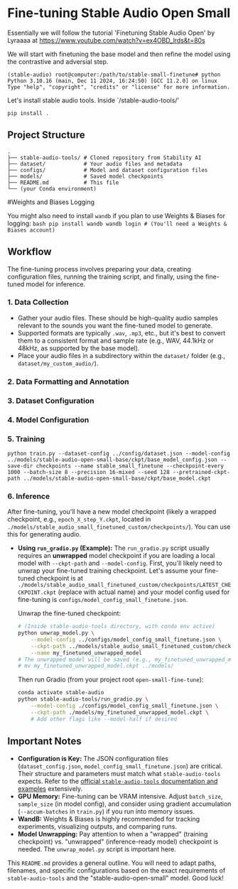 # Fine-tuning Stable Audio Open Small

Essentially we will follow the tutorial 'Finetuning Stable Audio Open' by Lyraaaa at https://www.youtube.com/watch?v=ex4OBD_lrds&t=80s

We will start with finetuning the base model and then refine the model using the contrastive and adversial step.

```
(stable-audio) root@computer:/path/to/stable-small-finetune# python
Python 3.10.16 (main, Dec 11 2024, 16:24:50) [GCC 11.2.0] on linux
Type "help", "copyright", "credits" or "license" for more information.
```

Let's install stable audio tools. Inside `/stable-audio-tools/'
```
pip install .
```

## Project Structure

```
.
├── stable-audio-tools/ # Cloned repository from Stability AI
├── dataset/            # Your audio files and metadata
├── configs/            # Model and dataset configuration files
├── models/             # Saved model checkpoints
├── README.md           # This file
└── (your Conda environment)
```
#Weights and Biases Logging

You might also need to install `wandb` if you plan to use Weights & Biases for logging:
    ```bash
    pip install wandb
    wandb login # (You'll need a Weights & Biases account)
    ```

## Workflow

The fine-tuning process involves preparing your data, creating configuration files, running the training script, and finally, using the fine-tuned model for inference.

### 1. Data Collection

*   Gather your audio files. These should be high-quality audio samples relevant to the sounds you want the fine-tuned model to generate.
*   Supported formats are typically `.wav`, `.mp3`, etc., but it's best to convert them to a consistent format and sample rate (e.g., WAV, 44.1kHz or 48kHz, as supported by the base model).
*   Place your audio files in a subdirectory within the `dataset/` folder (e.g., `dataset/my_custom_audio/`).

### 2. Data Formatting and Annotation


### 3. Dataset Configuration

### 4. Model Configuration



### 5. Training

```
python train.py --dataset-config ../config/dataset.json --model-config ../models/stable-audio-open-small-base/ckpt/base_model_config.json --save-dir checkpoints --name stable_small_finetune --checkpoint-every 1000 --batch-size 8 --precision 16-mixed --seed 128 --pretrained-ckpt-path ../models/stable-audio-open-small-base/ckpt/base_model.ckpt
```

### 6. Inference

After fine-tuning, you'll have a new model checkpoint (likely a wrapped checkpoint, e.g., `epoch_X_step_Y.ckpt`, located in `./models/stable_audio_small_finetuned_custom/checkpoints/`). You can use this for generating audio.

*   **Using `run_gradio.py` (Example):**
    The `run_gradio.py` script usually requires an **unwrapped** model checkpoint if you are loading a local model with `--ckpt-path` and `--model-config`.
    First, you'll likely need to unwrap your fine-tuned training checkpoint.
    Let's assume your fine-tuned checkpoint is at `./models/stable_audio_small_finetuned_custom/checkpoints/LATEST_CHECKPOINT.ckpt` (replace with actual name) and your model config used for fine-tuning is `configs/model_config_small_finetune.json`.

    Unwrap the fine-tuned checkpoint:
    ```bash
    # (Inside stable-audio-tools directory, with conda env active)
    python unwrap_model.py \
        --model-config ../configs/model_config_small_finetune.json \
        --ckpt-path ../models/stable_audio_small_finetuned_custom/checkpoints/LATEST_CHECKPOINT.ckpt \
        --name my_finetuned_unwrapped_model
    # The unwrapped model will be saved (e.g., my_finetuned_unwrapped_model.ckpt in the stable-audio-tools directory, move it to your project's models/ folder)
    # mv my_finetuned_unwrapped_model.ckpt ../models/
    ```
    Then run Gradio (from your project root `open-small-fine-tune`):
    ```bash
    conda activate stable-audio
    python stable-audio-tools/run_gradio.py \
        --model-config ./configs/model_config_small_finetune.json \
        --ckpt-path ./models/my_finetuned_unwrapped_model.ckpt \
        # Add other flags like --model-half if desired
    ```

## Important Notes

*   **Configuration is Key:** The JSON configuration files (`dataset_config.json`, `model_config_small_finetune.json`) are critical. Their structure and parameters must match what `stable-audio-tools` expects. Refer to the [official `stable-audio-tools` documentation and examples](https://github.com/Stability-AI/stable-audio-tools) extensively.
*   **GPU Memory:** Fine-tuning can be VRAM intensive. Adjust `batch_size`, `sample_size` (in model config), and consider using gradient accumulation (`--accum-batches` in `train.py`) if you run into memory issues.
*   **WandB:** Weights & Biases is highly recommended for tracking experiments, visualizing outputs, and comparing runs.
*   **Model Unwrapping:** Pay attention to when a "wrapped" (training checkpoint) vs. "unwrapped" (inference-ready model) checkpoint is needed. The `unwrap_model.py` script is important here.

This `README.md` provides a general outline. You will need to adapt paths, filenames, and specific configurations based on the exact requirements of `stable-audio-tools` and the "stable-audio-open-small" model. Good luck! 